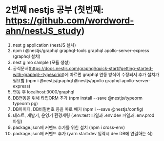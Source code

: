 # 2번째 nestjs 공부 (첫번째: https://github.com/wordword-ahn/nestJS_study)
1. nest g application  (nestJS 설치)
2. npm i @nestjs/graphql graphql-tools graphql apollo-server-express  (graphql 설치)
3. nest g mo sample  (모듈 생성)
4. 공식문서(https://docs.nestjs.com/graphql/quick-start#getting-started-with-graphql--typescript)에 따르면 graphql 연동 방식이 수정되서 추가 설치가 필요함 (npm i @nestjs/graphql @nestjs/apollo graphql apollo-server-express)
5. 연동 후 localhost:3000/graphql
6. DB연동을 위해 타입ORM 추가 (npm install --save @nestjs/typeorm typeorm pg)
7. DB아이디, DB비밀번호 등을 따로 빼기 (npm i --save @nestjs/config)
8. 테스트, 개발기, 운영기 환경세팅 (.env.test 파일과 .env.dev 파일과 .env.prod 파일)
9. package.json에 커맨드 추가를 위한 설치 (npm i cross-env)
10. package.json에 커맨드 추가 (yarn start:dev 입력시 dev DB에 연결하는 식)
